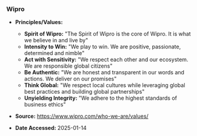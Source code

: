 ### Wipro

- **Principles/Values:**
  - **Spirit of Wipro:** "The Spirit of Wipro is the core of Wipro. It is what we believe in and live by"
  - **Intensity to Win:** "We play to win. We are positive, passionate, determined and nimble"
  - **Act with Sensitivity:** "We respect each other and our ecosystem. We are responsible global citizens"
  - **Be Authentic:** "We are honest and transparent in our words and actions. We deliver on our promises"
  - **Think Global:** "We respect local cultures while leveraging global best practices and building global partnerships"
  - **Unyielding Integrity:** "We adhere to the highest standards of business ethics"

- **Source:** https://www.wipro.com/who-we-are/values/
- **Date Accessed:** 2025-01-14